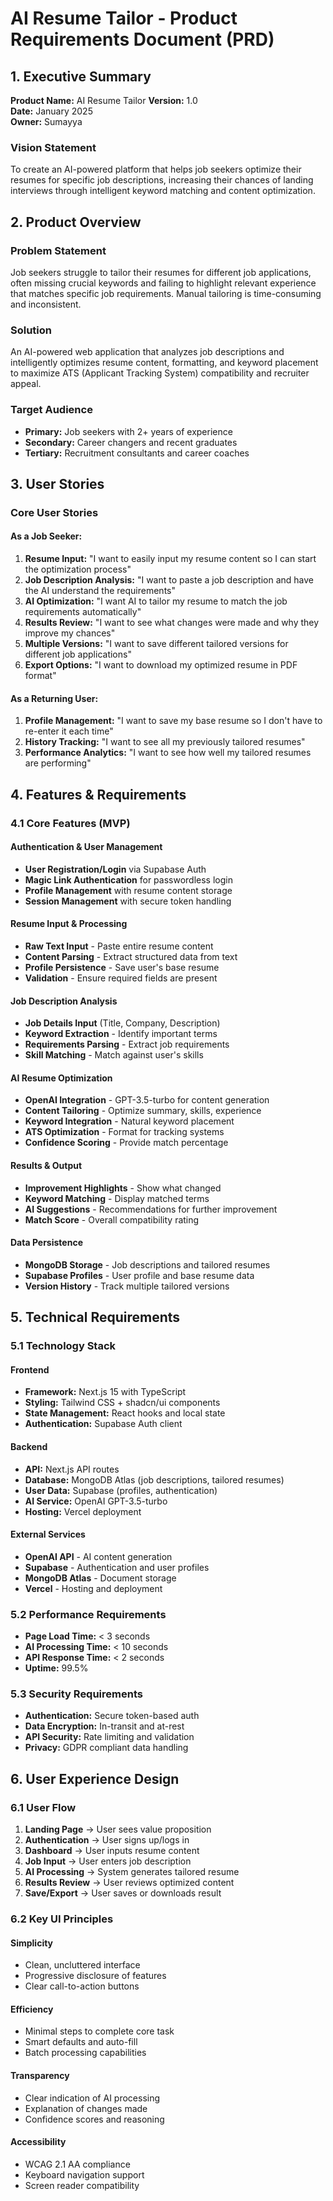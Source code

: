 
# AI Resume Tailor - Product Requirements Document (PRD)

## 1. Executive Summary

**Product Name:** AI Resume Tailor
**Version:** 1.0  
**Date:** January 2025  
**Owner:** Sumayya

### Vision Statement
To create an AI-powered platform that helps job seekers optimize their resumes for specific job descriptions, increasing their chances of landing interviews through intelligent keyword matching and content optimization.


## 2. Product Overview

### Problem Statement
Job seekers struggle to tailor their resumes for different job applications, often missing crucial keywords and failing to highlight relevant experience that matches specific job requirements. Manual tailoring is time-consuming and inconsistent.

### Solution
An AI-powered web application that analyzes job descriptions and intelligently optimizes resume content, formatting, and keyword placement to maximize ATS (Applicant Tracking System) compatibility and recruiter appeal.

### Target Audience
- **Primary:** Job seekers with 2+ years of experience
- **Secondary:** Career changers and recent graduates
- **Tertiary:** Recruitment consultants and career coaches

## 3. User Stories

### Core User Stories

#### As a Job Seeker:
1. **Resume Input:** "I want to easily input my resume content so I can start the optimization process"
2. **Job Description Analysis:** "I want to paste a job description and have the AI understand the requirements"
3. **AI Optimization:** "I want AI to tailor my resume to match the job requirements automatically"
4. **Results Review:** "I want to see what changes were made and why they improve my chances"
5. **Multiple Versions:** "I want to save different tailored versions for different job applications"
6. **Export Options:** "I want to download my optimized resume in PDF format"

#### As a Returning User:
1. **Profile Management:** "I want to save my base resume so I don't have to re-enter it each time"
2. **History Tracking:** "I want to see all my previously tailored resumes"
3. **Performance Analytics:** "I want to see how well my tailored resumes are performing"

## 4. Features & Requirements

### 4.1 Core Features (MVP)

#### Authentication & User Management
- **User Registration/Login** via Supabase Auth
- **Magic Link Authentication** for passwordless login
- **Profile Management** with resume content storage
- **Session Management** with secure token handling

#### Resume Input & Processing
- **Raw Text Input** - Paste entire resume content
- **Content Parsing** - Extract structured data from text
- **Profile Persistence** - Save user's base resume
- **Validation** - Ensure required fields are present

#### Job Description Analysis
- **Job Details Input** (Title, Company, Description)
- **Keyword Extraction** - Identify important terms
- **Requirements Parsing** - Extract job requirements
- **Skill Matching** - Match against user's skills

#### AI Resume Optimization
- **OpenAI Integration** - GPT-3.5-turbo for content generation
- **Content Tailoring** - Optimize summary, skills, experience
- **Keyword Integration** - Natural keyword placement
- **ATS Optimization** - Format for tracking systems
- **Confidence Scoring** - Provide match percentage

#### Results & Output
- **Improvement Highlights** - Show what changed
- **Keyword Matching** - Display matched terms
- **AI Suggestions** - Recommendations for further improvement
- **Match Score** - Overall compatibility rating

#### Data Persistence
- **MongoDB Storage** - Job descriptions and tailored resumes
- **Supabase Profiles** - User profile and base resume data
- **Version History** - Track multiple tailored versions

## 5. Technical Requirements

### 5.1 Technology Stack

#### Frontend
- **Framework:** Next.js 15 with TypeScript
- **Styling:** Tailwind CSS + shadcn/ui components
- **State Management:** React hooks and local state
- **Authentication:** Supabase Auth client

#### Backend
- **API:** Next.js API routes
- **Database:** MongoDB Atlas (job descriptions, tailored resumes)
- **User Data:** Supabase (profiles, authentication)
- **AI Service:** OpenAI GPT-3.5-turbo
- **Hosting:** Vercel deployment

#### External Services
- **OpenAI API** - AI content generation
- **Supabase** - Authentication and user profiles
- **MongoDB Atlas** - Document storage
- **Vercel** - Hosting and deployment

### 5.2 Performance Requirements
- **Page Load Time:** < 3 seconds
- **AI Processing Time:** < 10 seconds  
- **API Response Time:** < 2 seconds
- **Uptime:** 99.5%

### 5.3 Security Requirements
- **Authentication:** Secure token-based auth
- **Data Encryption:** In-transit and at-rest
- **API Security:** Rate limiting and validation
- **Privacy:** GDPR compliant data handling

## 6. User Experience Design

### 6.1 User Flow

1. **Landing Page** → User sees value proposition
2. **Authentication** → User signs up/logs in
3. **Dashboard** → User inputs resume content
4. **Job Input** → User enters job description
5. **AI Processing** → System generates tailored resume
6. **Results Review** → User reviews optimized content
7. **Save/Export** → User saves or downloads result

### 6.2 Key UI Principles

#### Simplicity
- Clean, uncluttered interface
- Progressive disclosure of features
- Clear call-to-action buttons

#### Efficiency  
- Minimal steps to complete core task
- Smart defaults and auto-fill
- Batch processing capabilities

#### Transparency
- Clear indication of AI processing
- Explanation of changes made
- Confidence scores and reasoning

#### Accessibility
- WCAG 2.1 AA compliance
- Keyboard navigation support
- Screen reader compatibility